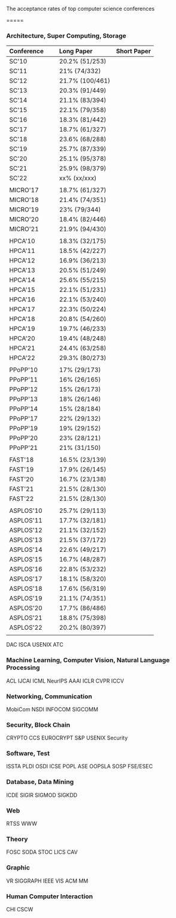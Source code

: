 The acceptance rates of top computer science conferences 

===== 


### Architecture, Super Computing, Storage

| Conference        | Long Paper           | Short Paper  |
| ------------- | :------------- | :----- |
|SC'10 | 20.2% (51/253) |
|SC'11 | 21% (74/332) |
|SC'12 | 21.7% (100/461) |
|SC'13 | 20.3% (91/449) |
|SC'14 | 21.1% (83/394) |
|SC'15 | 22.1% (79/358) |
|SC'16 | 18.3% (81/442) |
|SC'17 | 18.7% (61/327) |
|SC'18 | 23.6% (68/288) |
|SC'19 | 25.7% (87/339) |
|SC'20 | 25.1% (95/378) |
|SC'21 | 25.9% (98/379) |
|SC'22 | xx% (xx/xxx) |
|||
|MICRO'17 | 18.7% (61/327) |
|MICRO'18 | 21.4% (74/351) |
|MICRO'19 | 23% (79/344) |
|MICRO'20 | 18.4% (82/446) |
|MICRO'21 | 21.9% (94/430) |
|||
|HPCA'10 | 18.3% (32/175) |
|HPCA'11 | 18.5% (42/227) |
|HPCA'12 | 16.9% (36/213) |
|HPCA'13 | 20.5% (51/249) |
|HPCA'14 | 25.6% (55/215) |
|HPCA'15 | 22.1% (51/231) |
|HPCA'16 | 22.1% (53/240) |
|HPCA'17 | 22.3% (50/224) |
|HPCA'18 | 20.8% (54/260) |
|HPCA'19 | 19.7% (46/233) |
|HPCA'20 | 19.4% (48/248) |
|HPCA'21 | 24.4% (63/258) |
|HPCA'22 | 29.3% (80/273) |
|||
|PPoPP'10 | 17% (29/173) |
|PPoPP'11 | 16% (26/165) |
|PPoPP'12 | 15% (26/173) |
|PPoPP'13 | 18% (26/146) |
|PPoPP'14 | 15% (28/184) |
|PPoPP'17 | 22% (29/132) |
|PPoPP'19 | 19% (29/152) |
|PPoPP'20 | 23% (28/121) |
|PPoPP'21 | 21% (31/150) |
|||
|FAST'18 | 16.5% (23/139) |
|FAST'19 | 17.9% (26/145) |
|FAST'20 | 16.7% (23/138) |
|FAST'21 | 21.5% (28/130) |
|FAST'22 | 21.5% (28/130) |
|||
|ASPLOS'10 | 25.7% (29/113) |
|ASPLOS'11 | 17.7% (32/181) |
|ASPLOS'12 | 21.1% (32/152) |
|ASPLOS'13 | 21.5% (37/172) |
|ASPLOS'14 | 22.6% (49/217) |
|ASPLOS'15 | 16.7% (48/287) |
|ASPLOS'16 | 22.8% (53/232) |
|ASPLOS'17 | 18.1% (58/320) |
|ASPLOS'18 | 17.6% (56/319) |
|ASPLOS'19 | 21.1% (74/351) |
|ASPLOS'20 | 17.7% (86/486) |
|ASPLOS'21 | 18.8% (75/398) |
|ASPLOS'22 | 20.2% (80/397) |
|||
DAC
ISCA
USENIX ATC


### Machine Learning, Computer Vision, Natural Language Processing
ACL
IJCAI
ICML
NeurIPS
AAAI
ICLR
CVPR
ICCV


### Networking, Communication
MobiCom
NSDI
INFOCOM
SIGCOMM


### Security, Block Chain
CRYPTO
CCS
EUROCRYPT
S&P
USENIX Security


### Software, Test
ISSTA
PLDI
OSDI
ICSE
POPL
ASE
OOPSLA
SOSP
FSE/ESEC


### Database, Data Mining
ICDE
SIGIR
SIGMOD
SIGKDD


### Web
RTSS
WWW


### Theory
FOSC
SODA
STOC
LICS
CAV


### Graphic
VR
SIGGRAPH
IEEE VIS
ACM MM


### Human Computer Interaction
CHI
CSCW
